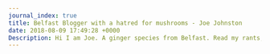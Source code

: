 ```yaml
---
journal_index: true
title: Belfast Blogger with a hatred for mushrooms - Joe Johnston
date: 2018-08-09 17:49:28 +0000
Description: Hi I am Joe. A ginger species from Belfast. Read my rants, enjoy my yarns and question my weird beliefs. Join me on this weirdly enigmatic journey. Over and out.
---
```

<JournalList />

